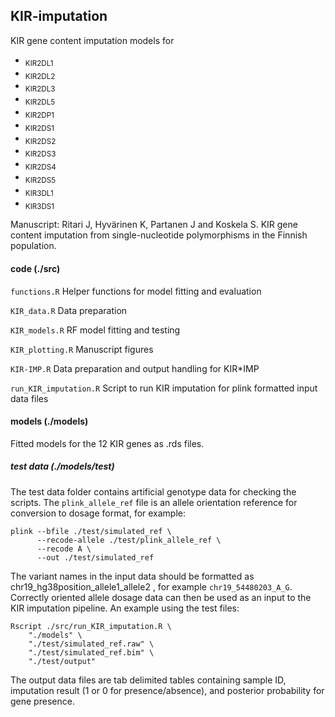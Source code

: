 ## KIR-imputation
KIR gene content imputation models for 
* <sub>KIR2DL1</sub>
* <sub>KIR2DL2</sub>
* <sub>KIR2DL3</sub>
* <sub>KIR2DL5</sub>
* <sub>KIR2DP1</sub>
* <sub>KIR2DS1</sub>
* <sub>KIR2DS2</sub>
* <sub>KIR2DS3</sub>
* <sub>KIR2DS4</sub>
* <sub>KIR2DS5</sub>
* <sub>KIR3DL1</sub>
* <sub>KIR3DS1</sub>

Manuscript: Ritari J, Hyvärinen K, Partanen J and Koskela S. KIR gene content imputation from single-nucleotide polymorphisms in the Finnish population. 


#### code (./src)
`functions.R` Helper functions for model fitting and evaluation

`KIR_data.R` Data preparation

`KIR_models.R` RF model fitting and testing

`KIR_plotting.R` Manuscript figures

`KIR-IMP.R` Data preparation and output handling for KIR\*IMP

`run_KIR_imputation.R` Script to run KIR imputation for plink formatted input data files


#### models (./models)
Fitted models for the 12 KIR genes as .rds files.

##### test data (./models/test)
The test data folder contains artificial genotype data for checking the scripts. The `plink_allele_ref` file is an allele orientation reference for conversion to dosage format, for example:
```
plink --bfile ./test/simulated_ref \
      --recode-allele ./test/plink_allele_ref \
      --recode A \
      --out ./test/simulated_ref
```   
The variant names in the input data should be formatted as chr19_hg38position_allele1_allele2 , for example `chr19_54480203_A_G`.
Correctly oriented allele dosage data can then be used as an input to the KIR imputation pipeline. An example using the test files:
```
Rscript ./src/run_KIR_imputation.R \
    "./models" \
    "./test/simulated_ref.raw" \
    "./test/simulated_ref.bim" \
    "./test/output"
```
The output data files are tab delimited tables containing sample ID, imputation result (1 or 0 for presence/absence), and posterior probability for gene presence.


